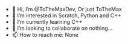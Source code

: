 - 👋 Hi, I’m @ToTheMaxDev, Or just ToTheMax
- 👀 I’m interested in Scratch, Python and C++
- 🌱 I’m currently learning C++
- 💞️ I’m looking to collaborate on nothing...
- 📫 How to reach me: None
